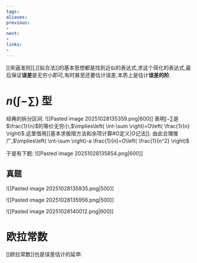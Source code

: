 ```yaml
---
tags:
aliases:
previous:
- 
next:
- 
links:
- 
---
```

[[夹逼准则]],[[拟合法]]的基本思想都是找到近似的表达式,求这个简化的表达式,最后保证**误差**是无穷小即可,有时甚至还要估计误差,本质上是估计**误差的阶**.

# $n(\int -\sum)$ 型

经典的拆分区间.
![[Pasted image 20251028135359.png|600]]
表明$\int-\sum$是$\frac{1}{n}$的等价无穷小,$\implies\left( \int-\sum \right)=O\left(  \frac{1}{n} \right)$.这里借用[[基本求极限方法和余项计算#O定义|O记法]].
由此合理推广,$\implies\left( \int-\sum \right)-a \frac{1}{n}=O\left( \frac{1}{n^2} \right)$

于是有下题:
![[Pasted image 20251028135854.png|600]]

## 真题
![[Pasted image 20251028135935.png|500]]


![[Pasted image 20251028135956.png|500]]



![[Pasted image 20251028140012.png|600]]


# 欧拉常数
[[欧拉常数]]也是误差估计的延申.
